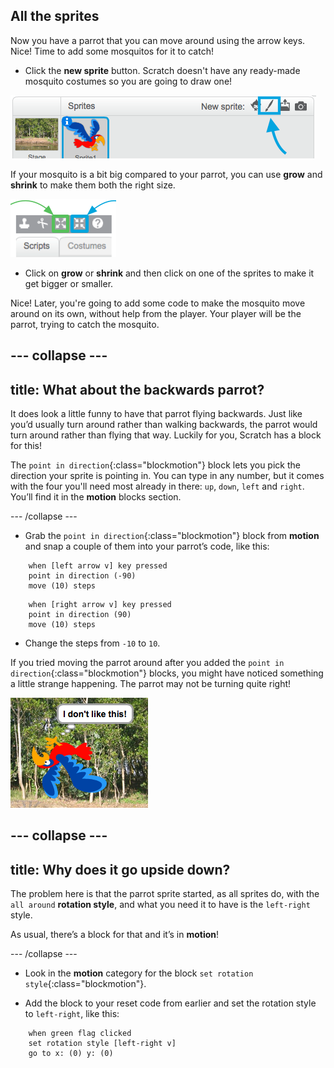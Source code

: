 ## All the sprites

Now you have a parrot that you can move around using the arrow keys. Nice! Time to add some mosquitos for it to catch!

+ Click the **new sprite** button. Scratch doesn't have any ready-made mosquito costumes so you are going to draw one!

![](images/spritesPaintNew.png)

If your mosquito is a bit big compared to your parrot, you can use **grow** and **shrink** to make them both the right size. 

![](images/sprites2.png)

+ Click on **grow** or **shrink** and then click on one of the sprites to make it get bigger or smaller.

Nice! Later, you're going to add some code to make the mosquito move around on its own, without help from the player. Your player will be the parrot, trying to catch the mosquito.

--- collapse ---
---
title: What about the backwards parrot?
---

It does look a little funny to have that parrot flying backwards. Just like you’d usually turn around rather than walking backwards, the parrot would turn around rather than flying that way. Luckily for you, Scratch has a block for this!

The `point in direction`{:class="blockmotion"} block lets you pick the direction your sprite is pointing in. You can type in any number, but it comes with the four you'll need most already in there: `up`, `down`, `left` and `right`. You’ll find it in the **motion** blocks section. 

--- /collapse ---

+ Grab the `point in direction`{:class="blockmotion"} block from **motion** and snap a couple of them into your parrot’s code, like this: 

```blocks
    when [left arrow v] key pressed
    point in direction (-90)
    move (10) steps
```

```blocks
    when [right arrow v] key pressed
    point in direction (90)
    move (10) steps
```

+ Change the steps from `-10` to `10`.

If you tried moving the parrot around after you added the `point in direction`{:class="blockmotion"} blocks, you might have noticed something a little strange happening. The parrot may not be turning quite right! 

![Upside down parrot](images/spritesUpsideDown.png)

--- collapse ---
---
title: Why does it go upside down?
---

The problem here is that the parrot sprite started, as all sprites do, with the `all around` **rotation style**, and what you need it to have is the `left-right` style.

As usual, there’s a block for that and it’s in **motion**! 

--- /collapse ---

+ Look in the **motion** category for the block `set rotation style`{:class="blockmotion"}.

+ Add the block to your reset code from earlier and set the rotation style to `left-right`, like this: 

```blocks
    when green flag clicked
    set rotation style [left-right v]
    go to x: (0) y: (0)
```
